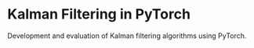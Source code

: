 # Kalman Filtering in PyTorch
Development and evaluation of Kalman filtering algorithms using PyTorch.